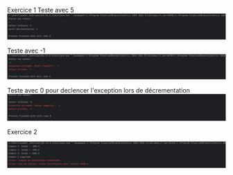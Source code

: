 Exercice 1
Teste avec 5
![1](Images/1.png)

Teste avec -1
![2](Images/2.png)

Teste avec 0 pour declencer l'exception lors de décrementation
![3](Images/3.png)

Exercice 2

![4](Images/4.png)

